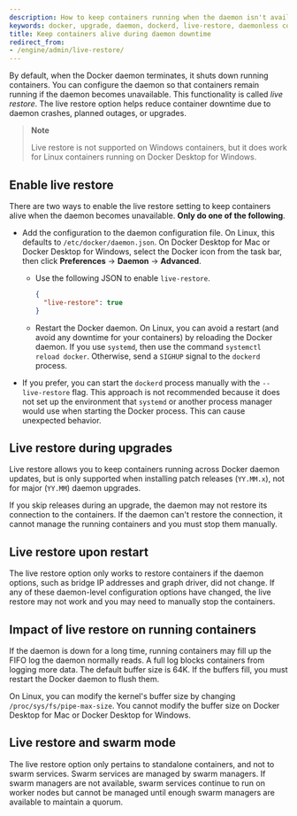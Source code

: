 ```yaml
---
description: How to keep containers running when the daemon isn't available.
keywords: docker, upgrade, daemon, dockerd, live-restore, daemonless container
title: Keep containers alive during daemon downtime
redirect_from:
- /engine/admin/live-restore/
---
```


By default, when the Docker daemon terminates, it shuts down running containers.
You can configure the daemon so that containers remain running if the daemon
becomes unavailable. This functionality is called _live restore_. The live restore
option helps reduce container downtime due to daemon crashes, planned outages,
or upgrades.

> **Note**
>
> Live restore is not supported on Windows containers, but it does work for
> Linux containers running on Docker Desktop for Windows.

## Enable live restore

There are two ways to enable the live restore setting to keep containers alive
when the daemon becomes unavailable. **Only do one of the following**.

* Add the configuration to the daemon configuration file. On Linux, this
  defaults to `/etc/docker/daemon.json`. On Docker Desktop for Mac or Docker
  Desktop for Windows, select the Docker icon from the task bar, then click
  **Preferences** -> **Daemon** -> **Advanced**.

  - Use the following JSON to enable `live-restore`.

    ```json
    {
      "live-restore": true
    }
    ```

  - Restart the Docker daemon. On Linux, you can avoid a restart (and avoid any
    downtime for your containers) by reloading the Docker daemon. If you use
    `systemd`, then use the command `systemctl reload docker`. Otherwise, send a
    `SIGHUP` signal to the `dockerd` process.

* If you prefer, you can start the `dockerd` process manually with the
  `--live-restore` flag. This approach is not recommended because it does not
  set up the environment that `systemd` or another process manager would use
  when starting the Docker process. This can cause unexpected behavior.


## Live restore during upgrades

Live restore allows you to keep containers running across Docker daemon updates,
but is only supported when installing patch releases (`YY.MM.x`), not for
major (`YY.MM`) daemon upgrades.

If you skip releases during an upgrade, the daemon may not restore its
connection to the containers. If the daemon can't restore the connection, it
cannot manage the running containers and you must stop them manually.

## Live restore upon restart

The live restore option only works to restore containers if the daemon options,
such as bridge IP addresses and graph driver, did not change. If any of these
daemon-level configuration options have changed, the live restore may not work
and you may need to manually stop the containers.

## Impact of live restore on running containers

If the daemon is down for a long time, running containers may fill up the FIFO
log the daemon normally reads. A full log blocks containers from logging more
data. The default buffer size is 64K. If the buffers fill, you must restart
the Docker daemon to flush them.

On Linux, you can modify the kernel's buffer size by changing
`/proc/sys/fs/pipe-max-size`. You cannot modify the buffer size on Docker Desktop for
Mac or Docker Desktop for Windows.

## Live restore and swarm mode

The live restore option only pertains to standalone containers, and not to swarm
services. Swarm services are managed by swarm managers. If swarm managers are
not available, swarm services continue to run on worker nodes but cannot be
managed until enough swarm managers are available to maintain a quorum.

